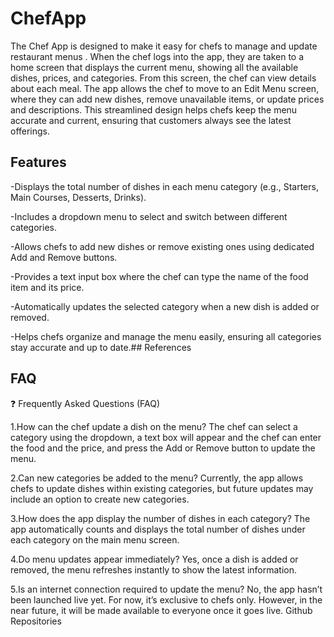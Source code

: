 # ChefApp
The Chef App is designed to make it easy for chefs to manage and update restaurant menus . When the chef logs into the app, they are taken to a home screen that displays the current menu, showing all the available dishes, prices, and categories. From this screen, the chef can view details about each meal. The app allows the chef to move to an Edit Menu screen, where they can add new dishes, remove unavailable items, or update prices and descriptions. This streamlined design helps chefs keep the menu accurate and current, ensuring that customers always see the latest offerings.


## Features
-Displays the total number of dishes in each menu category (e.g., Starters, Main Courses, Desserts, Drinks).

-Includes a dropdown menu to select and switch between different categories.

-Allows chefs to add new dishes or remove existing ones using dedicated Add and Remove buttons.

-Provides a text input box where the chef can type the name of the food item and its price.

-Automatically updates the selected category when a new dish is added or removed.

-Helps chefs organize and manage the menu easily, ensuring all categories stay accurate and up to date.## References

## FAQ
❓ Frequently Asked Questions (FAQ)


1.How can the chef update a dish on the menu?
The chef can select a category using the dropdown, a text box will appear and the chef can enter the food and the price, and press the Add or Remove button to update the menu.

2.Can new categories be added to the menu?
Currently, the app allows chefs to update dishes within existing categories, but future updates may include an option to create new categories.

3.How does the app display the number of dishes in each category?
The app automatically counts and displays the total number of dishes under each category on the main menu screen.

4.Do menu updates appear immediately?
Yes, once a dish is added or removed, the menu refreshes instantly to show the latest information.

5.Is an internet connection required to update the menu?
No, the app hasn’t been launched live yet. For now, it’s exclusive to chefs only. However, in the near future, it will be made available to everyone once it goes live.
Github Repositories
